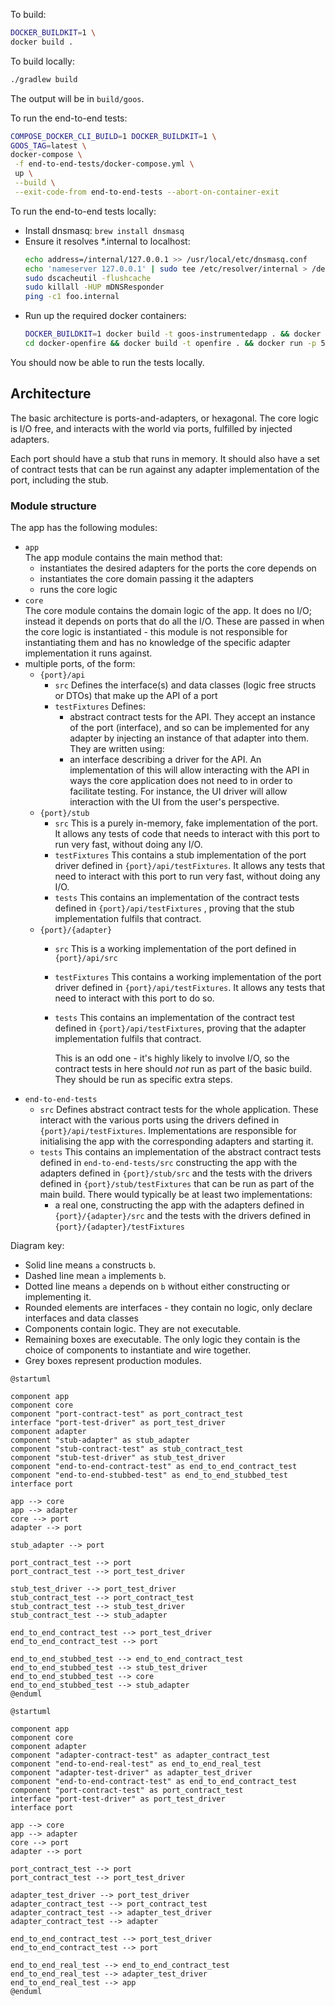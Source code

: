 To build:

```bash
DOCKER_BUILDKIT=1 \
docker build .
```

To build locally:

```bash
./gradlew build
```

The output will be in `build/goos`.

To run the end-to-end tests:

```bash
COMPOSE_DOCKER_CLI_BUILD=1 DOCKER_BUILDKIT=1 \
GOOS_TAG=latest \
docker-compose \
 -f end-to-end-tests/docker-compose.yml \
 up \
 --build \
 --exit-code-from end-to-end-tests --abort-on-container-exit
```

To run the end-to-end tests locally:

* Install dnsmasq: `brew install dnsmasq`
* Ensure it resolves *.internal to localhost:
  ```bash
  echo address=/internal/127.0.0.1 >> /usr/local/etc/dnsmasq.conf
  echo 'nameserver 127.0.0.1' | sudo tee /etc/resolver/internal > /dev/null
  sudo dscacheutil -flushcache
  sudo killall -HUP mDNSResponder
  ping -c1 foo.internal
* Run up the required docker containers:
  ```bash
  DOCKER_BUILDKIT=1 docker build -t goos-instrumentedapp . && docker run -p 1234:1234 goos-instrumentedapp
  cd docker-openfire && docker build -t openfire . && docker run -p 5222:5222 -p 9090:9090 -h auctionhost.internal openfire
  ```

You should now be able to run the tests locally.

## Architecture

The basic architecture is ports-and-adapters, or hexagonal. The core logic is I/O free, and
interacts with the world via ports, fulfilled by injected adapters.

Each port should have a stub that runs in memory. It should also have a set of contract tests that
can be run against any adapter implementation of the port, including the stub.

### Module structure

The app has the following modules:

- `app`  
  The app module contains the main method that:
    - instantiates the desired adapters for the ports the core depends on
    - instantiates the core domain passing it the adapters
    - runs the core logic
- `core`  
  The core module contains the domain logic of the app. It does no I/O; instead it depends on ports
  that do all the I/O. These are passed in when the core logic is instantiated - this module is not
  responsible for instantiating them and has no knowledge of the specific adapter implementation it
  runs against.
- multiple ports, of the form:
    - `{port}/api`
        - `src`
          Defines the interface(s) and data classes (logic free structs or DTOs) that make up the
          API of a port
        - `testFixtures`
          Defines:
            - abstract contract tests for the API. They accept an instance of the port (interface),
              and so can be implemented for any adapter by injecting an instance of that adapter
              into them. They are written using:
            - an interface describing a driver for the API. An implementation of this will allow
              interacting with the API in ways the core application does not need to in order to
              facilitate testing. For instance, the UI driver will allow interaction with the UI
              from the user's perspective.
    - `{port}/stub`
        - `src`
          This is a purely in-memory, fake implementation of the port. It allows any tests of code
          that needs to interact with this port to run very fast, without doing any I/O.
        - `testFixtures`
          This contains a stub implementation of the port driver defined
          in `{port}/api/testFixtures`. It allows any tests that need to interact with this port to
          run very fast, without doing any I/O.
        - `tests`
          This contains an implementation of the contract tests defined in `{port}/api/testFixtures`
          , proving that the stub implementation fulfils that contract.
    - `{port}/{adapter}`
        - `src`
          This is a working implementation of the port defined in `{port}/api/src`
        - `testFixtures`
          This contains a working implementation of the port driver defined in
          `{port}/api/testFixtures`. It allows any tests that need to interact with this port to do
          so.
        - `tests`
          This contains an implementation of the contract test defined in `{port}/api/testFixtures`,
          proving that the adapter implementation fulfils that contract.

          This is an odd one - it's highly likely to involve I/O, so the contract tests in here
          should *not* run as part of the basic build. They should be run as specific extra steps.
- `end-to-end-tests`
    - `src`
      Defines abstract contract tests for the whole application. These interact with the various
      ports using the drivers defined in `{port}/api/testFixtures`. Implementations are responsible
      for initialising the app with the corresponding adapters and starting it.
    - `tests`
      This contains an implementation of the abstract contract tests defined in
      `end-to-end-tests/src` constructing the app with the adapters defined in `{port}/stub/src`
      and the tests with the drivers defined in `{port}/stub/testFixtures` that can be run as part
      of the main build. There would typically be at least two implementations:
        - a real one, constructing the app with the adapters defined in `{port}/{adapter}/src` and
          the tests with the drivers defined in `{port}/{adapter}/testFixtures`

Diagram key:

- Solid line means `a` constructs `b`.
- Dashed line mean `a` implements `b`.
- Dotted line means `a` depends on `b` without either constructing or implementing it.
- Rounded elements are interfaces - they contain no logic, only declare interfaces and data classes
- Components contain logic. They are not executable.
- Remaining boxes are executable. The only logic they contain is the choice of components to
  instantiate and wire together.
- Grey boxes represent production modules.

```plantuml
@startuml

component app
component core
component "port-contract-test" as port_contract_test
interface "port-test-driver" as port_test_driver
component adapter
component "stub-adapter" as stub_adapter
component "stub-contract-test" as stub_contract_test
component "stub-test-driver" as stub_test_driver
component "end-to-end-contract-test" as end_to_end_contract_test
component "end-to-end-stubbed-test" as end_to_end_stubbed_test
interface port

app --> core
app --> adapter
core --> port
adapter --> port

stub_adapter --> port

port_contract_test --> port
port_contract_test --> port_test_driver

stub_test_driver --> port_test_driver
stub_contract_test --> port_contract_test
stub_contract_test --> stub_test_driver
stub_contract_test --> stub_adapter

end_to_end_contract_test --> port_test_driver
end_to_end_contract_test --> port

end_to_end_stubbed_test --> end_to_end_contract_test
end_to_end_stubbed_test --> stub_test_driver
end_to_end_stubbed_test --> core
end_to_end_stubbed_test --> stub_adapter
@enduml
```

```plantuml
@startuml

component app
component core
component adapter
component "adapter-contract-test" as adapter_contract_test
component "end-to-end-real-test" as end_to_end_real_test
component "adapter-test-driver" as adapter_test_driver
component "end-to-end-contract-test" as end_to_end_contract_test
component "port-contract-test" as port_contract_test
interface "port-test-driver" as port_test_driver
interface port

app --> core
app --> adapter
core --> port
adapter --> port

port_contract_test --> port
port_contract_test --> port_test_driver

adapter_test_driver --> port_test_driver
adapter_contract_test --> port_contract_test
adapter_contract_test --> adapter_test_driver
adapter_contract_test --> adapter

end_to_end_contract_test --> port_test_driver
end_to_end_contract_test --> port

end_to_end_real_test --> end_to_end_contract_test
end_to_end_real_test --> adapter_test_driver
end_to_end_real_test --> app
@enduml
```

